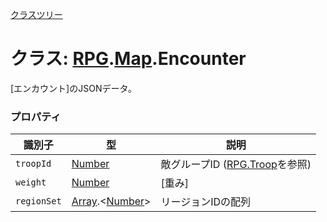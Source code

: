 [クラスツリー](index.md)

# クラス: [RPG](RPG.md).[Map](RPG.Map.md).Encounter
[エンカウント]のJSONデータ。


### プロパティ

| 識別子 | 型 | 説明 |
| --- | --- | --- |
| `troopId` | [Number](Number.md) | 敵グループID ([RPG.Troop](RPG.Troop.md)を参照) |
| `weight` | [Number](Number.md) | [重み] |
| `regionSet` | [Array](Array.md).&lt;[Number](Number.md)&gt; |リージョンIDの配列 |
